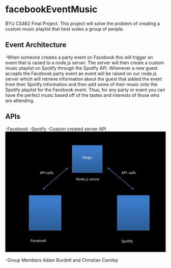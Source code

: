 # facebookEventMusic
BYU CS462 Final Project.
This project will solve the problem of creating a custom music playlist that best suites a group of people.
## Event Architecture
  -When someone creates a party event on Facebook this will trigger an event that is raised to a node.js server. The server will then create a custom music playlist on Spotify through the Spotify API. Whenever a new guest accepts the Facebook party event  an event will be raised on our node.js server which will retrieve information about the guest that added the event from their Spotify information and then add some of their music onto the Spotify playlist for the Facebook event. Thus, for any party or event you can have the perfect music based off of the tastes and interests of those who are attending.
## APIs
-Facebook
-Spotify
-Costom created server API
  ![design idea](https://raw.githubusercontent.com/ccarnley7/facebookEventMusic/master/Slide1.jpg)
  
-Group Members
Adam Burdett and Christian Carnley
